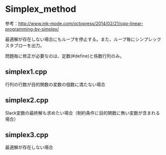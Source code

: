 # Simplex_method
参考：http://www.mk-mode.com/octopress/2014/02/21/cpp-linear-programming-by-simplex/

最適解が存在しない場合にもループを停止する。また、ループ毎にシンプレックスタブローを出力。

問題毎に修正が必要なのは、定数(#define)と係数行列のみ。

## simplex1.cpp
行列の行数が目的関数の変数の個数に満たない場合

## simplex2.cpp
Slack変数の最終解も求めたい場合（制約条件に目的関数に無い変数が含まれる場合）

## simplex3.cpp
最適解が存在しない場合

